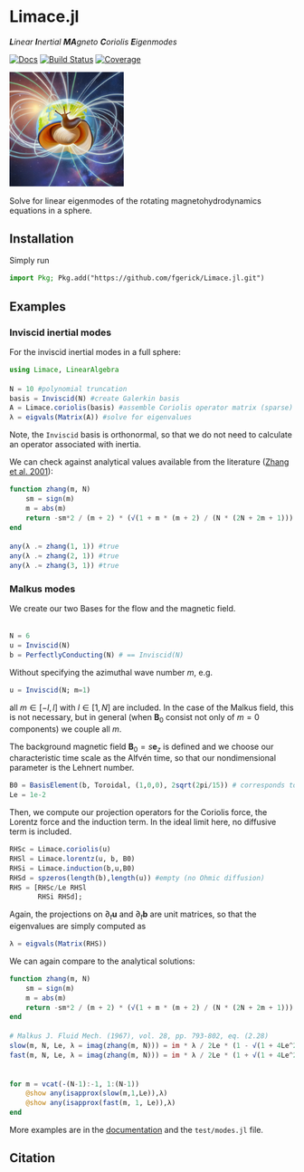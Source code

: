# Limace.jl
<!-- _**Li**near **m**odes **a**t the **c**ore of **E**arth_ -->
_**L**inear **I**nertial **MA**gneto **C**oriolis **E**igenmodes_
<!-- _**L**inear **I**nertial **M**agneto **A**rchimedes **C**oriolis **E**igenmodes_ -->

[![Docs](https://img.shields.io/badge/documentation-blue.svg)](https://fgerick.github.io/Limace.jl/dev/) [![Build Status](https://github.com/fgerick/Limace.jl/actions/workflows/CI.yml/badge.svg?branch=main)](https://github.com/fgerick/Limace.jl/actions/workflows/CI.yml?query=branch%3Amain) [![Coverage](https://codecov.io/gh/fgerick/Limace.jl/branch/main/graph/badge.svg)](https://codecov.io/gh/fgerick/Limace.jl)

<img src="limace_logo.jpg" width="40%">

Solve for linear eigenmodes of the rotating magnetohydrodynamics equations in a sphere.

## Installation
Simply run
```julia
import Pkg; Pkg.add("https://github.com/fgerick/Limace.jl.git")
```

## Examples 

### Inviscid inertial modes

For the inviscid inertial modes in a full sphere:
```julia
using Limace, LinearAlgebra

N = 10 #polynomial truncation
basis = Inviscid(N) #create Galerkin basis
A = Limace.coriolis(basis) #assemble Coriolis operator matrix (sparse)
λ = eigvals(Matrix(A)) #solve for eigenvalues
```
Note, the `Inviscid` basis is orthonormal, so that we do not need to calculate an operator associated with inertia.

We can check against analytical values available from the literature ([Zhang et al. 2001](https://doi.org/10.1017/S0022112001004049)):
```julia
function zhang(m, N) 
	sm = sign(m)
	m = abs(m)
	return -sm*2 / (m + 2) * (√(1 + m * (m + 2) / (N * (2N + 2m + 1))) - 1) * im
end

any(λ .≈ zhang(1, 1)) #true
any(λ .≈ zhang(2, 1)) #true
any(λ .≈ zhang(3, 1)) #true

```

### Malkus modes

We create our two Bases for the flow and the magnetic field.
```julia

N = 6
u = Inviscid(N)
b = PerfectlyConducting(N) # == Inviscid(N)
```
Without specifying the azimuthal wave number $m$, e.g. 
```julia
u = Inviscid(N; m=1)
```
all $m \in [-l,l]$ with $l \in [1,N]$ are included. In the case of the Malkus field, this is not necessary, but in general (when $\mathbf{B}_0$ consist not only of $m=0$ components) we couple all $m$.

The background magnetic field $\mathbf{B}_0 = s \mathbf{e}_z$ is defined and we choose our characteristic time scale as the Alfvén time, so that our nondimensional parameter is the Lehnert number.
```julia
B0 = BasisElement(b, Toroidal, (1,0,0), 2sqrt(2pi/15)) # corresponds to B_0 = s e_phi
Le = 1e-2
```
Then, we compute our projection operators for the Coriolis force, the Lorentz force and the induction term. In the ideal limit here, no diffusive term is included.
```julia
RHSc = Limace.coriolis(u)
RHSl = Limace.lorentz(u, b, B0)
RHSi = Limace.induction(b,u,B0)
RHSd = spzeros(length(b),length(u)) #empty (no Ohmic diffusion)
RHS = [RHSc/Le RHSl
	   RHSi RHSd];
```

Again, the projections on $\partial_t \mathbf{u}$ and $\partial_t \mathbf{b}$ are unit matrices, so that the eigenvalues are simply computed as
```julia
λ = eigvals(Matrix(RHS))
```
We can again compare to the analytical solutions:
```julia
function zhang(m, N) 
	sm = sign(m)
	m = abs(m)
	return -sm*2 / (m + 2) * (√(1 + m * (m + 2) / (N * (2N + 2m + 1))) - 1) * im
end

# Malkus J. Fluid Mech. (1967), vol. 28, pp. 793-802, eq. (2.28)
slow(m, N, Le, λ = imag(zhang(m, N))) = im * λ / 2Le * (1 - √(1 + 4Le^2 * m * (m - λ) / λ^2))
fast(m, N, Le, λ = imag(zhang(m, N))) = im * λ / 2Le * (1 + √(1 + 4Le^2 * m * (m - λ) / λ^2))


for m = vcat(-(N-1):-1, 1:(N-1))
	@show any(isapprox(slow(m,1,Le)),λ)
	@show any(isapprox(fast(m, 1, Le)),λ)
end
```

More examples are in the [documentation](https://fgerick.github.io/Limace.jl/dev/) and the `test/modes.jl` file.

## Citation
